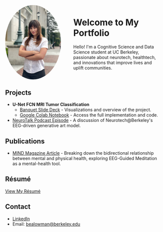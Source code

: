 <div style="display: flex; align-items: flex-start;">

  <img src="https://github.com/bealowman/bealowman.github.io/raw/main/headshot.jpeg" alt="Beatrice Lowman" style="margin-right: 40px; width: 180px; border-radius: 50%;">

  <div>
    <h1>Welcome to My Portfolio</h1>
    <p>Hello! I'm a Cognitive Science and Data Science student at UC Berkeley, passionate about neurotech, healthtech, and innovations that improve lives and uplift communities.</p>
  </div>

</div>

## Projects
- **U-Net FCN MRI Tumor Classification**
  - [Banquet Slide Deck](https://docs.google.com/presentation/d/1hrxFJ_2oNG2gDl1-EjpjD9lEy_CkqLDlOv4OzKYC4cc/edit#slide=id.p) - Visualizations and overview of the project.
  - [Google Colab Notebook](https://colab.research.google.com/drive/1BZG8uK6YUqL9aYi-Dk8pFQcsqfyhE_HJ?usp=sharing) - Access the full implementation and code.
- [NeuroTalk Podcast Episode](https://open.spotify.com/episode/11FaSkpjikXlh6dczcasaY?si=e7f978b079b64627) - A discussion of Neurotech@Berkeley's EEG-driven generative art model.

## Publications
- [MIND Magazine Article](https://neurotech.studentorg.berkeley.edu/MIND_F23.pdf) - Breaking down the bidirectional relationship between mental and physical health, exploring EEG-Guided Meditation as a mental-health tool.

## Résumé
[View My Résumé](file:///Users/beatricelowman/Downloads/Lowman_Beatrice_Resume_03_03_2025.docx%20(1).pdf)

## Contact
- [LinkedIn](https://www.linkedin.com/in/beatrice-lowman/)
- Email: bealowman@berkeley.edu
